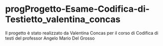 # progProgetto-Esame-Codifica-di-Testietto_valentina_concas
Il progetto è stato realizzato da Valentina Concas per il corso di Codifica di testi del professor Angelo Mario Del Grosso 
